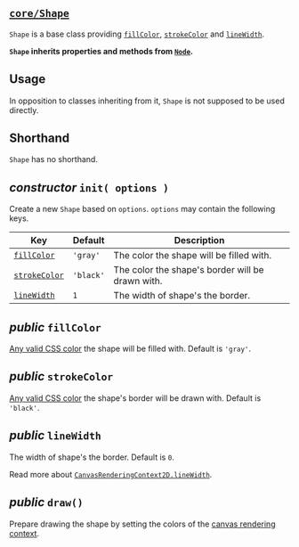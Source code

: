 ## [`core/Shape`](../../src/core/05-Shape.js)

`Shape` is a base class providing [`fillColor`](#public-fillcolor), [`strokeColor`](#public-strokecolor) and [`lineWidth`](#public-linewidth).

**`Shape` inherits properties and methods from [`Node`](03-Node.md).**



## Usage

In opposition to classes inheriting from it, `Shape` is not supposed to be used directly.



## Shorthand

`Shape` has no shorthand.



## *constructor* `init( options )`

Create a new `Shape` based on `options`. `options` may contain the following keys.

| Key | Default | Description |
| --- | ------- | ----------- |
| [`fillColor`](#public-fillcolor) | `'gray'` | The color the shape will be filled with. |
| [`strokeColor`](#public-strokecolor) | `'black'` | The color the shape's border will be drawn with. |
| [`lineWidth`](#public-linewidth) | `1` | The width of shape's the border. |



## *public* `fillColor`

[Any valid CSS color](https://developer.mozilla.org/en-US/docs/Web/CSS/color_value) the shape will be filled with. Default is `'gray'`.



## *public* `strokeColor`

[Any valid CSS color](https://developer.mozilla.org/en-US/docs/Web/CSS/color_value) the shape's border will be drawn with. Default is `'black'`.



## *public* `lineWidth`

The width of shape's the border. Default is `0`.

Read more about [`CanvasRenderingContext2D.lineWidth`](https://developer.mozilla.org/en-US/docs/Web/API/CanvasRenderingContext2D/lineWidth).



## *public* `draw()`

Prepare drawing the shape by setting the colors of the [canvas rendering context](04-Canvas.md#public-context).